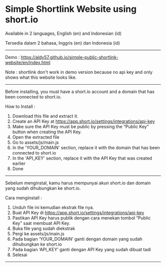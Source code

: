 # Simple Shortlink Website using short.io

Available in 2 languages, English (en) and Indonesian (id)

Tersedia dalam 2 bahasa, Inggris (en) dan Indonesia (id)

---------------------------------------------------------

Demo : https://aldy57.github.io/simple-public-shortlink-website/en/index.html

Note : shortlink don't work in demo version because no api key and only shows what this website looks like.

---------------------------------------------------------

Before installing, you must have a short.io account and a domain that has been connected to short.io.

How to Install :

1.	Download this file and extract it.
2.	Create an API Key at https://app.short.io/settings/integrations/api-key
3.	Make sure the API Key must be public by pressing the “Public Key” button when creating the API Key.
4.	Open the extracted file
5.	Go to assets/js/main.js
6.	In the 'YOUR_DOMAIN' section, replace it with the domain that has been connected to short.io
7.	In the 'API_KEY' section, replace it with the API Key that was created earlier
8.	Done

---------------------------------------------------------

Sebelum menginstal, kamu harus mempunyai akun short.io dan domain yang sudah dihubungkan ke short.io.

Cara menginstall :

1.	Unduh file ini kemudian ekstrak file nya.
2.	Buat API Key di https://app.short.io/settings/integrations/api-key
3.	Pastikan API Key harus publik dengan cara menekan tombol “Public Key” saat membuat API Key.
4.	Buka file yang sudah diekstrak
5.	Pergi ke assets/js/main.js
6.	Pada bagian ‘YOUR_DOMAIN’ ganti dengan domain yang sudah dihubungkan ke short.io
7.	Pada bagian ‘API_KEY’ ganti dengan API Key yang sudah dibuat tadi
8.	Selesai

---------------------------------------------------------

